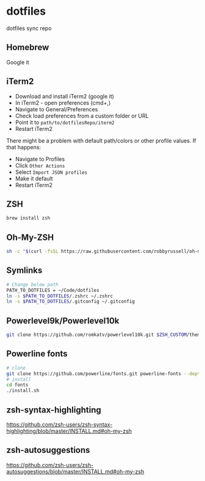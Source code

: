# dotfiles

dotfiles sync repo


## Homebrew

Google it

## iTerm2
- Download and install iTerm2 (google it)
- In iTerm2 - open preferences (cmd+,)
- Navigate to General/Preferences
- Check load preferences from a custom folder or URL
- Point it to `path/to/dotfilesRepo/iterm2`
- Restart iTerm2

There might be a problem with default path/colors or other profile values. If that happens:
- Navigate to Profiles
- Click `Other Actions`
- Select `Import JSON profiles`
- Make it default
- Restart iTerm2

## ZSH

```bash
brew install zsh
```

## Oh-My-ZSH

```bash
sh -c "$(curl -fsSL https://raw.githubusercontent.com/robbyrussell/oh-my-zsh/master/tools/install.sh)"
```

## Symlinks

```bash
# Change below path
PATH_TO_DOTFILES = ~/Code/dotfiles
ln -s $PATH_TO_DOTFILES/.zshrc ~/.zshrc
ln -s $PATH_TO_DOTFILES/.gitconfig ~/.gitconfig
```

## Powerlevel9k/Powerlevel10k

```bash
git clone https://github.com/romkatv/powerlevel10k.git $ZSH_CUSTOM/themes/powerlevel10k
```

## Powerline fonts

```bash
# clone
git clone https://github.com/powerline/fonts.git powerline-fonts --depth=1
# install
cd fonts
./install.sh
```


## zsh-syntax-highlighting
https://github.com/zsh-users/zsh-syntax-highlighting/blob/master/INSTALL.md#oh-my-zsh

## zsh-autosuggestions
https://github.com/zsh-users/zsh-autosuggestions/blob/master/INSTALL.md#oh-my-zsh